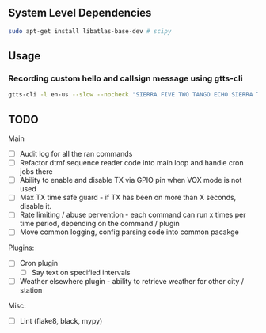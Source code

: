 ## System Level Dependencies

```bash
sudo apt-get install libatlas-base-dev # scipy
```

## Usage

### Recording custom hello and callsign message using gtts-cli

```bash
gtts-cli -l en-us --slow --nocheck "SIERRA FIVE TWO TANGO ECHO SIERRA TANGO" > audio_files/callsign.mp3
```

## TODO

Main

- [ ] Audit log for all the ran commands
- [ ] Refactor dtmf sequence reader code into main loop and handle cron jobs there
- [ ] Ability to enable and disable TX via GPIO pin when VOX mode is not used
- [ ] Max TX time safe guard - if TX has been on more than X seconds, disable it.
- [ ] Rate limiting / abuse pervention - each command can run x times per time period, depending
  on the command / plugin
- [ ] Move common logging, config parsing code into common pacakge

Plugins:

- [ ] Cron plugin
  - [ ] Say text on specified intervals
- [ ] Weather elsewhere plugin - ability to retrieve weather for other city / station

Misc:

- [ ] Lint (flake8, black, mypy)
